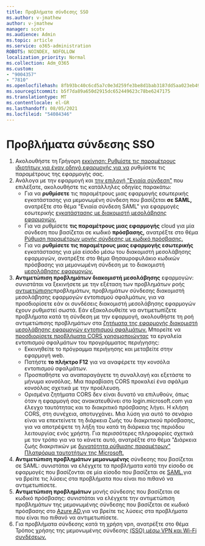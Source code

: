 ```yaml
---
title: Προβλήματα σύνδεσης SSO
ms.author: v-jmathew
author: v-jmathew
manager: scotv
ms.audience: Admin
ms.topic: article
ms.service: o365-administration
ROBOTS: NOINDEX, NOFOLLOW
localization_priority: Normal
ms.collection: Adm_O365
ms.custom:
- "9004357"
- "7810"
ms.openlocfilehash: 8fb93bc40c6cd5a7c0e3d259fe3be8d1bab3187dd5aa023eb49977555fd930de
ms.sourcegitcommit: b5f7da89a650d2915dc652449623c78be6247175
ms.translationtype: MT
ms.contentlocale: el-GR
ms.lasthandoff: 08/05/2021
ms.locfileid: "54084346"
---
```

# <a name="sso-connection-issues"></a>Προβλήματα σύνδεσης SSO

1. Ακολουθήστε τη Γρήγορη [εκκίνηση: Ρυθμίστε τις παραμέτρους ιδιοτήτων για έναν οδηγό εφαρμογής για να](https://docs.microsoft.com/azure/active-directory/manage-apps/add-application-portal-configure) ρυθμίσετε τις παραμέτρους της εφαρμογής σας.
2. Ανάλογα με την εφαρμογή και [την επιλογή "Ενιαία σύνδεση"](https://docs.microsoft.com/azure/active-directory/manage-apps/sso-options) που επιλέξατε, ακολουθήστε τις κατάλληλες οδηγίες παρακάτω:
    - Για να **ρυθμίσετε** τις παραμέτρους μιας εφαρμογής εσωτερικής εγκατάστασης για μεμονωμένη σύνδεση που βασίζεται **σε SAML,** ανατρέξτε στο θέμα "Ενιαία σύνδεση SAML" για εφαρμογές εσωτερικής [εγκατάστασης με διακομιστή μεσολάβησης εφαρμογών.](https://docs.microsoft.com/azure/active-directory/manage-apps/application-proxy-configure-single-sign-on-on-premises-apps)
    - Για να ρυθμίσετε **τις παραμέτρους μιας εφαρμογής** cloud για μία σύνδεση που βασίζεται σε κωδικό **πρόσβασης,** ανατρέξτε στο θέμα [Ρύθμιση παραμέτρων μονής σύνδεσης με κωδικό πρόσβασης.](https://docs.microsoft.com/azure/active-directory/manage-apps/configure-password-single-sign-on-non-gallery-applications)
    - Για να **ρυθμίσετε τις παραμέτρους μιας εφαρμογής εσωτερικής** εγκατάστασης για μία είσοδο μέσω του διακομιστή μεσολάβησης εφαρμογών, ανατρέξτε στο θέμα Θησαυροφυλάκιο κωδικών πρόσβασης για μεμονωμένη σύνδεση με το διακομιστή [μεσολάβησης εφαρμογών.](https://docs.microsoft.com/azure/active-directory/manage-apps/application-proxy-configure-single-sign-on-password-vaulting)
3. **Αντιμετώπιση προβλημάτων διακομιστή μεσολάβησης** εφαρμογών: συνιστάται να ξεκινήσετε με την εξέταση των προβλημάτων ροής [αντιμετώπισης](https://docs.microsoft.com/azure/active-directory/manage-apps/application-proxy-debug-connectors)προβλημάτων, προβλημάτων σύνδεσης διακομιστή μεσολάβησης εφαρμογών εντοπισμού σφαλμάτων, για να προσδιορίσετε εάν οι συνδέσεις διακομιστή μεσολάβησης εφαρμογών έχουν ρυθμιστεί σωστά. Εάν εξακολουθείτε να αντιμετωπίζετε προβλήματα κατά τη σύνδεση με την εφαρμογή, ακολουθήστε τη ροή αντιμετώπισης προβλημάτων στα [ζητήματα της εφαρμογής διακομιστή μεσολάβησης εφαρμογών εντοπισμού σφαλμάτων.](https://docs.microsoft.com/azure/active-directory/manage-apps/application-proxy-debug-apps) Μπορείτε να [προσδιορίσετε προβλήματα CORS χρησιμοποιώντας](https://docs.microsoft.com/azure/active-directory/manage-apps/application-proxy-understand-cors-issues#understand-and-identify-cors-issues) τα εργαλεία εντοπισμού σφαλμάτων του προγράμματος περιήγησης:
    - Εκκινηθείτε το πρόγραμμα περιήγησης και μεταβείτε στην εφαρμογή web.
    - Πατήστε **το πλήκτρο F12** για να αναφέρετε την κονσόλα εντοπισμού σφαλμάτων.
    - Προσπαθήστε να αναπαραγάγετε τη συναλλαγή και εξετάστε το μήνυμα κονσόλας. Μια παραβίαση CORS προκαλεί ένα σφάλμα κονσόλας σχετικά με την προέλευση.
    - Ορισμένα ζητήματα CORS δεν είναι δυνατό να επιλυθούν, όπως όταν η εφαρμογή σας ανακατευθύνει στο login.microsoft.com για έλεγχο ταυτότητας και το διακριτικό πρόσβασης λήγει. Η κλήση CORS, στη συνέχεια, αποτυγχάνει. Μια λύση για αυτό το σενάριο είναι να επεκτείνετε τη διάρκεια ζωής του διακριτικού πρόσβασης, για να αποτρέψετε τη λήξη του κατά τη διάρκεια της περιόδου λειτουργίας ενός χρήστη. Για περισσότερες πληροφορίες σχετικά με τον τρόπο για να το κάνετε αυτό, ανατρέξτε στο θέμα "Διάρκεια ζωής διακριτικών με [δυνατότητα ρύθμισης παραμέτρων" Πλατφόρμα ταυτοτήτων της Microsoft.](https://docs.microsoft.com/azure/active-directory/develop/active-directory-configurable-token-lifetimes)
4. **Αντιμετώπιση προβλημάτων μεμονωμένης** σύνδεσης που βασίζεται σε SAML: συνιστάται να ελέγχετε τα προβλήματα κατά την είσοδο σε εφαρμογές που βασίζονται σε μία είσοδο που βασίζεται σε [SAML,](https://docs.microsoft.com/azure/active-directory/manage-apps/application-sign-in-problem-federated-sso-gallery)για να βρείτε τις λύσεις στα προβλήματα που είναι πιο πιθανό να αντιμετωπίσετε.
5. **Αντιμετώπιση προβλημάτων** μονής σύνδεσης που βασίζεται σε κωδικό πρόσβασης: συνιστάται να ελέγχετε την αντιμετώπιση προβλημάτων της μεμονωμένης σύνδεσης που βασίζεται σε κωδικό πρόσβασης στο [Azure AD,](https://docs.microsoft.com/azure/active-directory/manage-apps/troubleshoot-password-based-sso)για να βρείτε τις λύσεις στα προβλήματα που είναι πιο πιθανό να αντιμετωπίσετε.
6. Για προβλήματα σύνδεσης κατά τη χρήση vpn, ανατρέξτε στο θέμα Τρόπος χρήσης της μεμονωμένης σύνδεσης [(SSO) μέσω VPN και Wi-Fi συνδέσεων.](https://docs.microsoft.com/windows/security/identity-protection/vpn/how-to-use-single-sign-on-sso-over-vpn-and-wi-fi-connections)
